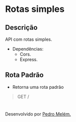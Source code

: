 # Rotas simples

## Descrição
API com rotas simples.
- Dependências:
    - Cors.
    - Express.

## Rota Padrão
- Retorna uma rota padrão

> GET /

#
Desenvolvido por [Pedro Melém.](https://mrmelem.github.io/site-portfolio)